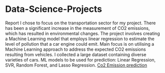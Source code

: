 # Data-Science-Projects
Report
I chose to focus on the transportation sector for my project. There has been a significant increase in the measurement of CO2 emissions, which has resulted in environmental changes. 
The project involves creating a Machine Learning model that employs linear regression to estimate the level of pollution that a car engine could emit. 
Main focus is on utilising a Machine Learning approach to address the expected CO2 emissions resulting from vehicles.
I collected a large dataset containing diverse varieties of cars.
ML models to be used for prediction: Linear Regression, SVR, Random Forest, and Lasso Regression. 
[Co2 Emission prediction](https://github.com/NataliaMak20/Data-Science-Projects/blob/main/Project%20Documentation_Report.pdf)
